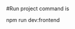 #Run project command is

npm run dev:frontend                                                         
